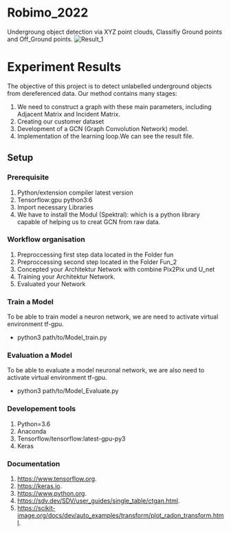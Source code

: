 # Robimo_2022
Undergroung object detection via XYZ point clouds, Classifiy Ground points and Off_Ground points.
![Result_1](/home/lorraineshunie/RobimoCode/Result_1.png)
# Experiment Results
The objective of this project is to detect unlabelled underground objects from dereferenced data.
Our method contains many stages:
1. We need to construct a graph with these main parameters, including Adjacent Matrix and Incident Matrix.
2. Creating our customer dataset
3.  Development of a GCN (Graph Convolution Network) model.
3. Implementation of the learning loop.We can see the result file.
## Setup 
### Prerequisite 
1.   Python/extension compiler latest version
2.   Tensorflow:gpu python3:6
3.   Import necessary Libraries
4.   We have to install the Modul (Spektral): which is a python library capable of helping us to creat GCN from raw data.
### Workflow organisation
1. Preproccessing first step data located in the Folder fun
2. Preproccessing second step located in the Folder Fun_2
3. Concepted your Architektur Network with combine Pix2Pix und U_net
4. Training your Architektur Network.
5. Evaluated your Network
### Train a Model
To be able to train model a neuron network, we are need to activate virtual environment tf-gpu.

- python3  path/to/Model_train.py
### Evaluation a Model
To be able to evaluate a model neuronal network, we are also need to activate virtual environment tf-gpu.

- python3  path/to/Model_Evaluate.py
### Developement tools
1.  Python=3.6
2.  Anaconda
3.  Tensorflow/tensorflow:latest-gpu-py3 
4.  Keras 
### Documentation
   
1.  <https://www.tensorflow.org>.
2.  <https://keras.io>.
3.  <https://www.python.org>.
4.  <https://sdv.dev/SDV/user_guides/single_table/ctgan.html>.
5.  <https://scikit-image.org/docs/dev/auto_examples/transform/plot_radon_transform.html>.
